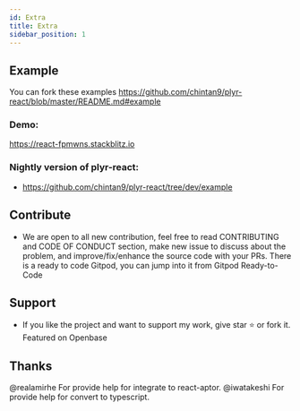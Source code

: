 ```yaml
---
id: Extra
title: Extra
sidebar_position: 1
---
```


## Example

You can fork these examples
https://github.com/chintan9/plyr-react/blob/master/README.md#example


### Demo:

https://react-fpmwns.stackblitz.io

### Nightly version of plyr-react:

* https://github.com/chintan9/plyr-react/tree/dev/example

## Contribute

* We are open to all new contribution, feel free to read CONTRIBUTING and CODE OF CONDUCT section, make new issue to discuss about the problem, and improve/fix/enhance the source code with your PRs. There is a ready to code Gitpod, you can jump into it from Gitpod Ready-to-Code

## Support

* If you like the project and want to support my work, give star ⭐ or fork it. Featured on Openbase

## Thanks

@realamirhe For provide help for integrate to react-aptor.
@iwatakeshi For provide help for convert to typescript.